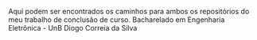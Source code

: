 Aqui podem ser encontrados os caminhos para ambos os repositórios do meu trabalho de conclusão de curso.
Bacharelado em Engenharia Eletrônica - UnB
Diogo Correia da Silva

